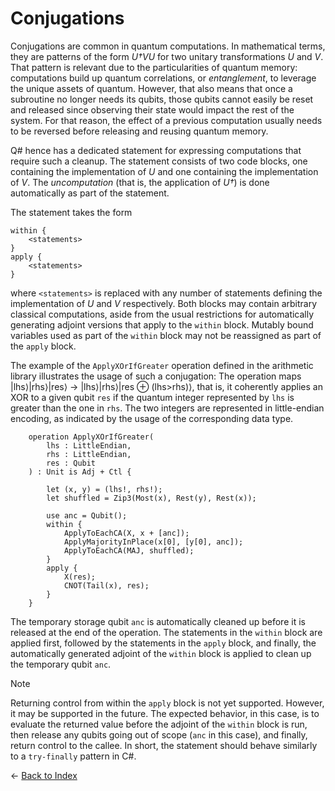 # Conjugations

Conjugations are common in quantum computations. In mathematical terms, they are patterns of the form *U†VU* for two unitary transformations *U* and *V*. That pattern is relevant due to the particularities of quantum memory: computations build up quantum correlations, or *entanglement*, to leverage the unique assets of quantum. However, that also means that once a subroutine no longer needs its qubits, those qubits cannot easily be reset and released since observing their state would impact the rest of the system. For that reason, the effect of a previous computation usually needs to be reversed before releasing and reusing quantum memory.

Q# hence has a dedicated statement for expressing computations that require such a cleanup. The statement consists of two code blocks, one containing the implementation of *U* and one containing the implementation of *V*. The *uncomputation* (that is, the application of *U†*) is done automatically as part of the statement. 

The statement takes the form

```qsharp
within {
    <statements>
}
apply {
    <statements>
}
```

where `<statements>` is replaced with any number of statements defining the implementation of *U* and *V* respectively.
Both blocks may contain arbitrary classical computations, aside from the usual restrictions for automatically generating adjoint versions that apply to the `within` block. Mutably bound variables used as part of the `within` block may not be reassigned as part of the `apply` block.  

The example of the `ApplyXOrIfGreater` operation defined in the arithmetic library illustrates the usage of such a conjugation:
The operation maps |lhs⟩|rhs⟩|res⟩ → |lhs⟩|rhs⟩|res ⊕ (lhs>rhs)⟩, that is, it coherently applies an XOR to a given qubit `res` if the quantum integer represented by `lhs` is greater than the one in `rhs`. The two integers are represented in little-endian encoding, as indicated by the usage of the corresponding data type.

```qsharp
    operation ApplyXOrIfGreater(
        lhs : LittleEndian, 
        rhs : LittleEndian, 
        res : Qubit
    ) : Unit is Adj + Ctl {
  
        let (x, y) = (lhs!, rhs!);
        let shuffled = Zip3(Most(x), Rest(y), Rest(x));

        use anc = Qubit();
        within {
            ApplyToEachCA(X, x + [anc]);
            ApplyMajorityInPlace(x[0], [y[0], anc]);
            ApplyToEachCA(MAJ, shuffled);
        }
        apply {
            X(res);
            CNOT(Tail(x), res);
        }
    }
```

The temporary storage qubit `anc` is automatically cleaned up before it is released at the end of the operation. The statements in the `within` block are applied first, followed by the statements in the `apply` block, and finally, the automatically generated adjoint of the `within` block is applied to clean up the temporary qubit `anc`. 

> [!NOTE]
> Returning control from within the `apply` block is not yet supported. However, it may be supported in the future. The expected behavior, in this case, is to evaluate the returned value before the adjoint of the `within` block is run, then release any qubits going out of scope (`anc` in this case), and finally, return control to the callee. In short, the statement should behave similarly to a `try-finally` pattern in C#. 

← [Back to Index](https://github.com/microsoft/qsharp-language/tree/main/Specifications/Language#index)
